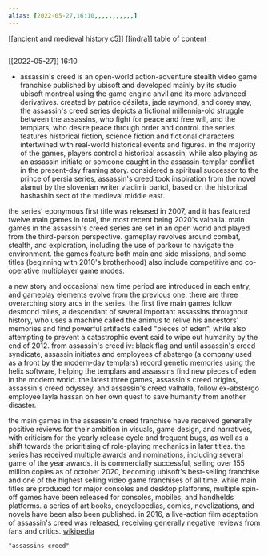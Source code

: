 ```yaml
---
alias: [2022-05-27,16:10,,,,,,,,,,,]
---
```

[[ancient and medieval history c5]] [[indra]]
table of content
```toc
```

[[2022-05-27]] 16:10
- assassin's creed is an open-world action-adventure stealth video game franchise published by ubisoft and developed mainly by its studio ubisoft montreal using the game engine anvil and its more advanced derivatives. created by patrice désilets, jade raymond, and corey may, the assassin's creed series depicts a fictional millennia-old struggle between the assassins, who fight for peace and free will, and the templars, who desire peace through order and control. the series features historical fiction, science fiction and fictional characters intertwined with real-world historical events and figures. in the majority of the games, players control a historical assassin, while also playing as an assassin initiate or someone caught in the assassin-templar conflict in the present-day framing story. considered a spiritual successor to the prince of persia series, assassin's creed took inspiration from the novel alamut by the slovenian writer vladimir bartol, based on the historical hashashin sect of the medieval middle east.

the series' eponymous first title was released in 2007, and it has featured twelve main games in total, the most recent being 2020's valhalla. main games in the assassin's creed series are set in an open world and played from the third-person perspective. gameplay revolves around combat, stealth, and exploration, including the use of parkour to navigate the environment. the games feature both main and side missions, and some titles (beginning with 2010's brotherhood) also include competitive and co-operative multiplayer game modes.

a new story and occasional new time period are introduced in each entry, and gameplay elements evolve from the previous one. there are three overarching story arcs in the series. the first five main games follow desmond miles, a descendant of several important assassins throughout history, who uses a machine called the animus to relive his ancestors' memories and find powerful artifacts called "pieces of eden", while also attempting to prevent a catastrophic event said to wipe out humanity by the end of 2012. from assassin's creed iv: black flag and until assassin's creed syndicate, assassin initiates and employees of abstergo (a company used as a front by the modern-day templars) record genetic memories using the helix software, helping the templars and assassins find new pieces of eden in the modern world. the latest three games, assassin's creed origins, assassin's creed odyssey, and assassin's creed valhalla, follow ex-abstergo employee layla hassan on her own quest to save humanity from another disaster.

the main games in the assassin's creed franchise have received generally positive reviews for their ambition in visuals, game design, and narratives, with criticism for the yearly release cycle and frequent bugs, as well as a shift towards the prioritising of role-playing mechanics in later titles. the series has received multiple awards and nominations, including several game of the year awards. it is commercially successful, selling over 155 million copies as of october 2020, becoming ubisoft's best-selling franchise and one of the highest selling video game franchises of all time. while main titles are produced for major consoles and desktop platforms, multiple spin-off games have been released for consoles, mobiles, and handhelds platforms. a series of art books, encyclopedias, comics, novelizations, and novels have been also been published. in 2016, a live-action film adaptation of assassin's creed was released, receiving generally negative reviews from fans and critics.
[wikipedia](https://en.wikipedia.org/wiki/assassin's%20creed)
```query
"assassins creed"
```